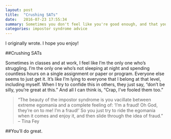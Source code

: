 ```yaml
---
layout: post
title:  "Crushing SATs"
date:   2016-07-23 17:55:34
summary: Sometimes you don't feel like you're good enough, and that you're fooling everyone.  You're not alone.
categories: impostor syndrome advice
---
```


I originally wrote.
I hope you enjoy!

##Crushing SATs


Sometimes in classes and at work, I feel like I’m the only one who’s struggling. I’m the only one who’s not sleeping at night and spending countless hours on a single assignment or paper or program. Everyone else seems to just get it. It’s like I’m lying to everyone that I belong at that level, including myself. When I try to confide this in others, they just say, “don’t be silly, you’re great at this.” And all I can think is, “Crap, I’ve fooled them too.”

> “The beauty of the impostor syndrome is you vacillate between extreme egomania and a complete feeling of: ‘I’m a fraud! Oh God, they’re on to me! I’m a fraud!’ So you just try to ride the egomania when it comes and enjoy it, and then slide through the idea of fraud.” – Tina Fey


##You’ll do great.
